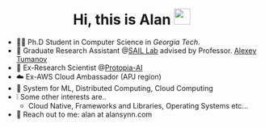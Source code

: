 <!-- ![](https://github.com/alansynn/alansynn/blob/main/banner.jpeg) -->

<h1 align="center">Hi, this is Alan <img src="https://raw.githubusercontent.com/seanprashad/slackmoji/master/emoji/parrots/party-nyan.gif" height="32" /></h1>

- 🧑‍🎓 Ph.D Student in Computer Science in *Georgia Tech*.
- :lab_coat: Graduate Research Assistant @[SAIL Lab](https://faculty.cc.gatech.edu/~atumanov/) advised by Professor. [Alexey Tumanov](https://faculty.cc.gatech.edu/~atumanov/)
- 🚀 Ex-Research Scientist @[Protopia-AI](https://github.com/protopia-ai)
- :cloud: Ex-AWS Cloud Ambassador (APJ region)
- :speech_balloon: System for ML, Distributed Computing, Cloud Computing
- :grey_exclamation: Some other interests are..
  - Cloud Native, Frameworks and Libraries, Operating Systems etc...
- 🤙 Reach out to me: alan at alansynn.com

<!-- 
<img align="center" src="https://github-readme-stats.vercel.app/api?username=alansynn&show_icons=true&count_private=true" alt="alansynn" width="50%"/></p>
-->

<!-- ### Blogs posts -->
<!-- BLOG-POST-LIST:START -->
<!-- BLOG-POST-LIST:END -->


<!--
<br>
<h2>🏆 Github Profile Trophies and Stats</h2>

<p align="left">
  <img alig src="https://github-profile-trophy.vercel.app/?username=AlanSynn&column=8&rank=SSS,SS,S,AAA,AA,A,SECRET&theme=dracula&no-frame=true" />
</p>
<br>
-->

